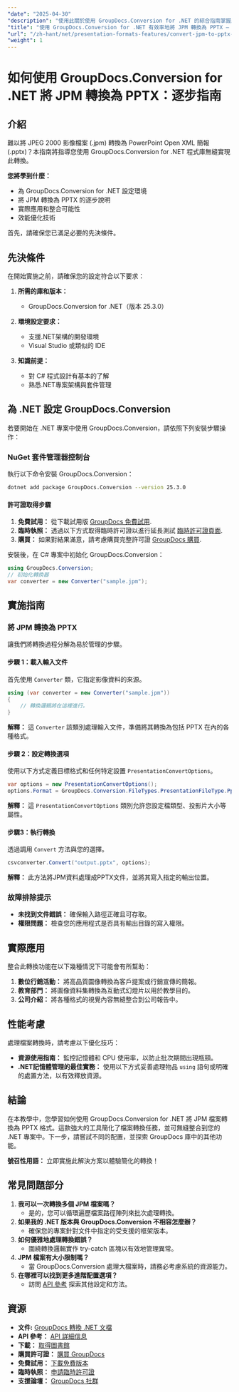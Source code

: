 ```yaml
---
"date": "2025-04-30"
"description": "使用此關於使用 GroupDocs.Conversion for .NET 的綜合指南掌握將 JPEG 2000 文件 (.jpm) 轉換為 PowerPoint 簡報 (.pptx) 的方法。"
"title": "使用 GroupDocs.Conversion for .NET 有效率地將 JPM 轉換為 PPTX — 逐步指南"
"url": "/zh-hant/net/presentation-formats-features/convert-jpm-to-pptx-groupdocs-dotnet/"
"weight": 1
---
```


# 如何使用 GroupDocs.Conversion for .NET 將 JPM 轉換為 PPTX：逐步指南

## 介紹
難以將 JPEG 2000 影像檔案 (.jpm) 轉換為 PowerPoint Open XML 簡報 (.pptx)？本指南將指導您使用 GroupDocs.Conversion for .NET 程式庫無縫實現此轉換。

**您將學到什麼：**
- 為 GroupDocs.Conversion for .NET 設定環境
- 將 JPM 轉換為 PPTX 的逐步說明
- 實際應用和整合可能性
- 效能優化技術

首先，請確保您已滿足必要的先決條件。

## 先決條件
在開始實施之前，請確保您的設定符合以下要求：

1. **所需的庫和版本：**
   - GroupDocs.Conversion for .NET（版本 25.3.0）

2. **環境設定要求：**
   - 支援.NET架構的開發環境
   - Visual Studio 或類似的 IDE

3. **知識前提：**
   - 對 C# 程式設計有基本的了解
   - 熟悉.NET專案架構與套件管理

## 為 .NET 設定 GroupDocs.Conversion
若要開始在 .NET 專案中使用 GroupDocs.Conversion，請依照下列安裝步驟操作：

### NuGet 套件管理器控制台
執行以下命令安裝 GroupDocs.Conversion：

```bash
dotnet add package GroupDocs.Conversion --version 25.3.0
```

#### 許可證取得步驟
1. **免費試用：** 從下載試用版 [GroupDocs 免費試用](https://releases。groupdocs.com/conversion/net/).
2. **臨時執照：** 透過以下方式取得臨時許可證以進行延長測試 [臨時許可證頁面](https://purchase。groupdocs.com/temporary-license/).
3. **購買：** 如果對結果滿意，請考慮購買完整許可證 [GroupDocs 購買](https://purchase。groupdocs.com/buy).

安裝後，在 C# 專案中初始化 GroupDocs.Conversion：

```csharp
using GroupDocs.Conversion;
// 初始化轉換器
var converter = new Converter("sample.jpm");
```

## 實施指南
### 將 JPM 轉換為 PPTX
讓我們將轉換過程分解為易於管理的步驟。

#### 步驟 1：載入輸入文件
首先使用 `Converter` 類，它指定影像資料的來源。

```csharp
using (var converter = new Converter("sample.jpm"))
{
    // 轉換邏輯將在這裡進行。
}
```
**解釋：** 這 `Converter` 該類別處理輸入文件，準備將其轉換為包括 PPTX 在內的各種格式。

#### 步驟 2：設定轉換選項
使用以下方式定義目標格式和任何特定設置 `PresentationConvertOptions`。

```csharp
var options = new PresentationConvertOptions();
options.Format = GroupDocs.Conversion.FileTypes.PresentationFileType.Pptx;
```
**解釋：** 這 `PresentationConvertOptions` 類別允許您設定檔類型、投影片大小等屬性。

#### 步驟3：執行轉換
透過調用 `Convert` 方法與您的選擇。

```csharp
csvconverter.Convert("output.pptx", options);
```
**解釋：** 此方法將JPM資料處理成PPTX文件，並將其寫入指定的輸出位置。

### 故障排除提示
- **未找到文件錯誤：** 確保輸入路徑正確且可存取。
- **權限問題：** 檢查您的應用程式是否具有輸出目錄的寫入權限。

## 實際應用
整合此轉換功能在以下幾種情況下可能會有所幫助：
1. **數位行銷活動：** 將高品質圖像轉換為客戶提案或行銷宣傳的簡報。
2. **教育部門：** 將圖像資料集轉換為互動式幻燈片以用於教學目的。
3. **公司介紹：** 將各種格式的視覺內容無縫整合到公司報告中。

## 性能考慮
處理檔案轉換時，請考慮以下優化技巧：
- **資源使用指南：** 監控記憶體和 CPU 使用率，以防止批次期間出現瓶頸。
- **.NET記憶體管理的最佳實務：** 使用以下方式妥善處理物品 `using` 語句或明確的處置方法，以有效釋放資源。

## 結論
在本教學中，您學習如何使用 GroupDocs.Conversion for .NET 將 JPM 檔案轉換為 PPTX 格式。這款強大的工具簡化了檔案轉換任務，並可無縫整合到您的 .NET 專案中。下一步，請嘗試不同的配置，並探索 GroupDocs 庫中的其他功能。

**號召性用語：** 立即實施此解決方案以體驗簡化的轉換！

## 常見問題部分
1. **我可以一次轉換多個 JPM 檔案嗎？**
   - 是的，您可以循環遍歷檔案路徑陣列來批次處理轉換。
2. **如果我的 .NET 版本與 GroupDocs.Conversion 不相容怎麼辦？**
   - 確保您的專案針對文件中指定的受支援的框架版本。
3. **如何優雅地處理轉換錯誤？**
   - 圍繞轉換邏輯實作 try-catch 區塊以有效地管理異常。
4. **JPM 檔案有大小限制嗎？**
   - 當 GroupDocs.Conversion 處理大檔案時，請務必考慮系統的資源能力。
5. **在哪裡可以找到更多進階配置選項？**
   - 訪問 [API 參考](https://reference.groupdocs.com/conversion/net/) 探索其他設定和方法。

## 資源
- **文件:** [GroupDocs 轉換 .NET 文檔](https://docs.groupdocs.com/conversion/net/)
- **API 參考：** [API 詳細信息](https://reference.groupdocs.com/conversion/net/)
- **下載：** [取得圖書館](https://releases.groupdocs.com/conversion/net/)
- **購買許可證：** [購買 GroupDocs](https://purchase.groupdocs.com/buy)
- **免費試用：** [下載免費版本](https://releases.groupdocs.com/conversion/net/)
- **臨時執照：** [申請臨時許可證](https://purchase.groupdocs.com/temporary-license/)
- **支援論壇：** [GroupDocs 社群](https://forum.groupdocs.com/c/conversion/10)